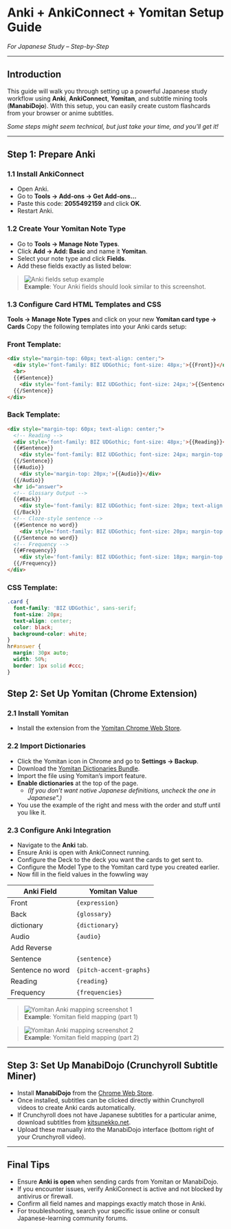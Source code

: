 # Anki + AnkiConnect + Yomitan Setup Guide  
_For Japanese Study – Step-by-Step_

---

## Introduction

This guide will walk you through setting up a powerful Japanese study workflow using **Anki**, **AnkiConnect**, **Yomitan**, and subtitle mining tools (**ManabiDojo**). With this setup, you can easily create custom flashcards from your browser or anime subtitles.

*Some steps might seem technical, but just take your time, and you'll get it!*

---

## Step 1: Prepare Anki

### 1.1 Install AnkiConnect
- Open Anki.
- Go to **Tools → Add-ons → Get Add-ons…**
- Paste this code: **2055492159** and click **OK**.
- Restart Anki.

### 1.2 Create Your Yomitan Note Type
- Go to **Tools → Manage Note Types**.
- Click **Add → Add: Basic** and name it **Yomitan**.
- Select your note type and click **Fields**.
- Add these fields exactly as listed below:


> ![Anki fields setup example](anki-fields-setup.png)  
> **Example**: Your Anki fields should look similar to this screenshot.

### 1.3 Configure Card HTML Templates and CSS
**Tools → Manage Note Types** and click on your new **Yomitan card type → Cards**
Copy the following templates into your Anki cards setup:

### **Front Template:**
```html
<div style="margin-top: 60px; text-align: center;">
  <div style='font-family: BIZ UDGothic; font-size: 48px;'>{{Front}}</div>
  <br>
  {{#Sentence}}
    <div style='font-family: BIZ UDGothic; font-size: 24px;'>{{Sentence}}</div>
  {{/Sentence}}
</div>

```
### **Back Template:** 

```html
<div style="margin-top: 60px; text-align: center;">
  <!-- Reading -->
  <div style='font-family: BIZ UDGothic; font-size: 48px;'>{{Reading}}</div>
  {{#Sentence}}
    <div style='font-family: BIZ UDGothic; font-size: 24px; margin-top: 10px;'>{{Sentence}}</div>
  {{/Sentence}}
  {{#Audio}}
    <div style='margin-top: 20px;'>{{Audio}}</div>
  {{/Audio}}
  <hr id="answer">
  <!-- Glossary Output -->
  {{#Back}}
    <div style='font-family: BIZ UDGothic; font-size: 20px; text-align: left; white-space: pre-wrap;'>{{Back}}</div>
  {{/Back}}
  <!-- Cloze-style sentence -->
  {{#Sentence no word}}
    <div style='font-family: BIZ UDGothic; font-size: 20px; margin-top: 20px;'>{{Sentence no word}}</div>
  {{/Sentence no word}}
  <!-- Frequency -->
  {{#Frequency}}
    <div style='font-family: BIZ UDGothic; font-size: 18px; margin-top: 10px;'>{{Frequency}}</div>
  {{/Frequency}}
</div>

```
### **CSS Template:** 

```css
.card {
  font-family: 'BIZ UDGothic', sans-serif;
  font-size: 20px;
  text-align: center;
  color: black;
  background-color: white;
}
hr#answer {
  margin: 30px auto;
  width: 50%;
  border: 1px solid #ccc;
}
```

## Step 2: Set Up Yomitan (Chrome Extension)

### 2.1 Install Yomitan

- Install the extension from the [Yomitan Chrome Web Store]([https://chrome.google.com/webstore/detail/yomitan/jipdnfibhldikgcjhfnomkfpcebammhp](https://microsoftedge.microsoft.com/addons/detail/yomitan-popup-dictionary/idelnfbbmikgfiejhgmddlbkfgiifnnn)).

### 2.2 Import Dictionaries

- Click the Yomitan icon in Chrome and go to **Settings → Backup**.
- Download the [Yomitan Dictionaries Bundle](https://drive.google.com/file/d/1ExmPI7cDwWpsCO6g8YBslAAdF92BwJqx/view?usp=sharing).
- Import the file using Yomitan’s import feature.
- **Enable dictionaries** at the top of the page.
  - *(If you don’t want native Japanese definitions, uncheck the one in Japanese".)*
- You use the example of the right and mess with the order and stuff until you like it.

### 2.3 Configure Anki Integration

- Navigate to the **Anki** tab.
- Ensure Anki is open with AnkiConnect running.
- Configure the Deck to the deck you want the cards to get sent to.
- Configure the Model Type to the Yomitan card type you created earlier.
- Now fill in the field values in the fowwling way

| Anki Field          | Yomitan Value             |
|---------------------|---------------------------|
| Front               | `{expression}`            |
| Back                | `{glossary}`              |
| dictionary          | `{dictionary}`            |
| Audio               | `{audio}`                 |
| Add Reverse         |                           |
| Sentence            | `{sentence}`              |
| Sentence no word    | `{pitch-accent-graphs}`   |
| Reading             | `{reading}`               |
| Frequency           | `{frequencies}`           |

> ![Yomitan Anki mapping screenshot 1](yomitan-mapping-1.png)  
> **Example**: Yomitan field mapping (part 1)

> ![Yomitan Anki mapping screenshot 2](yomitan-mapping-2.png)  
> **Example**: Yomitan field mapping (part 2)

---

## Step 3: Set Up ManabiDojo (Crunchyroll Subtitle Miner)

- Install **ManabiDojo** from the [Chrome Web Store](https://chromewebstore.google.com/detail/manabidojo-learn-japanese/efbhkecfjhcpmepgbpogiiaidkmjhojl).
- Once installed, subtitles can be clicked directly within Crunchyroll videos to create Anki cards automatically.
- If Crunchyroll does not have Japanese subtitles for a particular anime, download subtitles from [kitsunekko.net](https://kitsunekko.net/dirlist.php?dir=subtitles%2Fjapanese%2F).
- Upload these manually into the ManabiDojo interface (bottom right of your Crunchyroll video).

---

## Final Tips

- Ensure **Anki is open** when sending cards from Yomitan or ManabiDojo.
- If you encounter issues, verify AnkiConnect is active and not blocked by antivirus or firewall.
- Confirm all field names and mappings exactly match those in Anki.
- For troubleshooting, search your specific issue online or consult Japanese-learning community forums.



